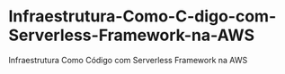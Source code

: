 # Infraestrutura-Como-C-digo-com-Serverless-Framework-na-AWS
Infraestrutura Como Código com Serverless Framework na AWS
